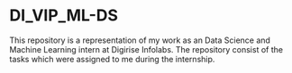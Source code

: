 # DI_VIP_ML-DS

This repository is a representation of my work as an Data Science and Machine Learning intern at Digirise Infolabs. 
The repository consist of the tasks which were assigned to me during the internship.
